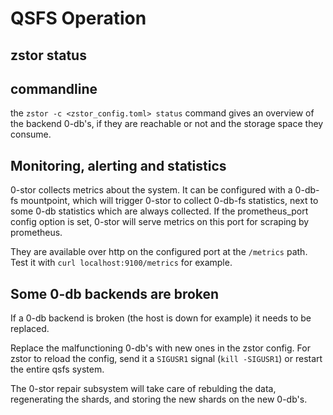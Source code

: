 # QSFS Operation

## zstor status

## commandline

the `zstor -c <zstor_config.toml> status` command gives an overview of the backend 0-db's, if they are reachable or not and the storage space they consume.

## Monitoring, alerting and statistics

0-stor collects metrics about the system. It can be configured with a 0-db-fs mountpoint, which will trigger 0-stor to collect 0-db-fs statistics, next to some 0-db statistics which are always collected. If the prometheus_port config option is set, 0-stor will serve metrics on this port for scraping by prometheus.

They are available over http on the configured port at the `/metrics` path.
Test it with `curl localhost:9100/metrics` for example.

## Some 0-db backends are broken

If a 0-db backend is broken (the host is down for example) it needs to be replaced.

Replace the malfunctioning 0-db's with new ones in the zstor config.
For zstor to reload the config, send it a `SIGUSR1` signal (`kill -SIGUSR1`) or restart the entire qsfs system.

The 0-stor repair subsystem will take care of rebulding the data, regenerating the shards, and storing the new shards on the new 0-db's.
